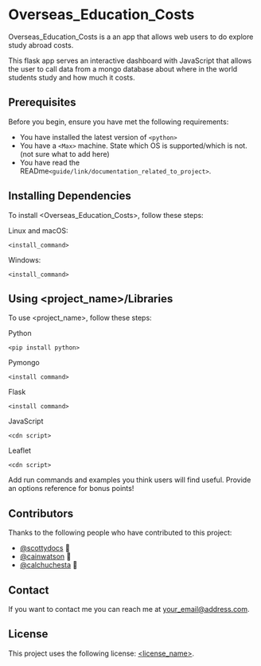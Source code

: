 # Overseas_Education_Costs

<!--- These are examples. See https://shields.io for others or to customize this set of shields. You might want to include dependencies, project status and licence info here --->
<!-- ![GitHub repo size](https://img.shields.io/github/repo-size/scottydocs/README-template.md)
![GitHub contributors](https://img.shields.io/github/contributors/scottydocs/README-template.md)
![GitHub stars](https://img.shields.io/github/stars/scottydocs/README-template.md?style=social)
![GitHub forks](https://img.shields.io/github/forks/scottydocs/README-template.md?style=social)
![Twitter Follow](https://img.shields.io/twitter/follow/scottydocs?style=social) -->

Overseas_Education_Costs is a an app that allows web users to do explore study abroad costs.

This flask app serves an interactive dashboard with JavaScript that allows the user to call data from a mongo database about where in the world students study and how much it costs. 

## Prerequisites

Before you begin, ensure you have met the following requirements:
<!--- These are just example requirements. Add, duplicate or remove as required --->
* You have installed the latest version of `<python>`
* You have a `<Max>` machine. State which OS is supported/which is not. (not sure what to add here)
* You have read the READme`<guide/link/documentation_related_to_project>`.

## Installing Dependencies

To install <Overseas_Education_Costs>, follow these steps:

Linux and macOS:
```
<install_command>
```

Windows:
```
<install_command>
```
## Using <project_name>/Libraries

To use <project_name>, follow these steps:

Python
```
<pip install python>
```
Pymongo
```
<install command>
```
Flask
```
<install command>
```
JavaScript
```
<cdn script>
```
Leaflet
```
<cdn script>
```
Add run commands and examples you think users will find useful. Provide an options reference for bonus points!


## Contributors

Thanks to the following people who have contributed to this project:

* [@scottydocs](https://github.com/scottydocs) 📖
* [@cainwatson](https://github.com/cainwatson) 🐛
* [@calchuchesta](https://github.com/calchuchesta) 🐛

## Contact

If you want to contact me you can reach me at <your_email@address.com>.

## License
<!--- If you're not sure which open license to use see https://choosealicense.com/--->

This project uses the following license: [<license_name>](<link>).